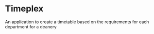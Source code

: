 # Timeplex
An application to create a timetable based on the requirements for each department for a deanery

